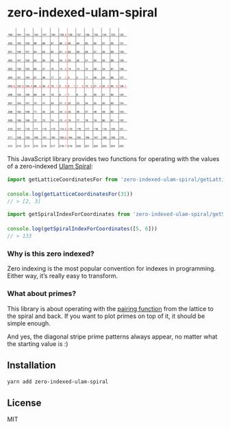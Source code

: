 # zero-indexed-ulam-spiral

<img src="illustration.png" width="280px" height="280px" title="illustration of the mapping between a two dimensional lattice and the spiral" />

This JavaScript library provides two functions for operating with the values of a zero-indexed [Ulam Spiral](https://en.wikipedia.org/wiki/Ulam_spiral#Construction):

```js
import getLatticeCoordinatesFor from 'zero-indexed-ulam-spiral/getLatticeCoordinatesFor'

console.log(getLatticeCoordinatesFor(31))
// > [2, 3]
```

```js
import getSpiralIndexForCoordinates from 'zero-indexed-ulam-spiral/getSpiralIndexForCoordinates'

console.log(getSpiralIndexForCoordinates([5, 6]))
// > 133
```

### Why is this zero indexed?

Zero indexing is the most popular convention for indexes in programming. Either way, it’s really easy to transform.

### What about primes?

This library is about operating with the [pairing function](https://en.wikipedia.org/wiki/Pairing_function) from the lattice to the spiral and back. If you want to plot primes on top of it, it should be simple enough.

And yes, the diagonal stripe prime patterns always appear, no matter what the starting value is :)

## Installation

```
yarn add zero-indexed-ulam-spiral
```

## License

MIT
